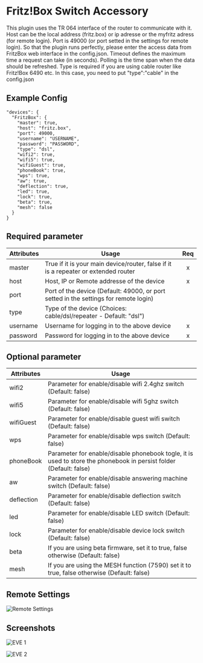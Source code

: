 # Fritz!Box Switch Accessory

This plugin uses the TR 064 interface of the router to communicate with it. Host can be the local address (fritz.box) or ip adresse or the myfritz adress (for remote login). Port is 49000 (or port setted in the settings for remote login). So that the plugin runs perfectly, please enter the access data from FritzBox web interface in the config.json. Timeout defines the maximum time a request can take (in seconds). Polling is the time span when the data should be refreshed. Type is required if you are using cable router like Fritz!Box 6490 etc. In this case, you need to put "type":"cable" in the config.json



## Example Config

```
"devices": {
  "FritzBox": {
    "master": true,
    "host": "fritz.box",
    "port": 49000,
    "username": "USERNAME",
    "password": "PASSWORD",
    "type": "dsl",
    "wifi2": true,
    "wifi5": true,
    "wifiGuest": true,
    "phoneBook": true,
    "wps": true,
    "aw": true,
    "deflection": true,
    "led": true,
    "lock": true,
    "beta": true,
    "mesh": false
  }
}
```



## Required parameter

| Attributes | Usage | Req |
|------------|-------|:----------:|
| master | True if it is your main device/router, false if it is a repeater or extended router | x |
| host       | Host, IP or Remote addresse of the device                    | x |
| port       | Port of the device (Default: 49000, or port setted in the settings for remote login) |  |
| type       | Type of the device (Choices: cable/dsl/repeater - Default: "dsl") |  |
| username   | Username for logging in to the above device                  | x |
| password | Password for logging in to the above device | x |



## Optional parameter

| Attributes | Usage |
|------------|-------|
| wifi2 | Parameter for enable/disable wifi 2.4ghz switch (Default: false) |
| wifi5 | Parameter for enable/disable wifi 5ghz switch (Default: false) |
| wifiGuest | Parameter for enable/disable guest wifi switch (Default: false) |
| wps | Parameter for enable/disable wps switch (Default: false) |
| phoneBook | Parameter for enable/disable phonebook togle, it is used to store the phonebook in persist folder (Default: false) |
| aw | Parameter for enable/disable answering machine switch (Default: false) |
| deflection | Parameter for enable/disable deflection switch (Default: false) |
| led | Parameter for enable/disable LED switch (Default: false) |
| lock | Parameter for enable/disable device lock switch (Default: false) |
| beta | If you are using beta firmware, set it to true, false otherwise (Default: false) |
| mesh | If you are using the MESH function (7590) set it to true, false otherwise (Default: false) |



## Remote Settings

![Remote Settings](https://raw.githubusercontent.com/SeydX/homebridge-fritz-platform/master/docs/images/remoteLogin.jpg)



## Screenshots

![EVE 1](https://raw.githubusercontent.com/SeydX/homebridge-fritz-platform/master/images/device_characteristics1.PNG)

![EVE 2](https://raw.githubusercontent.com/SeydX/homebridge-fritz-platform/master/images/device_characteristics2.PNG)